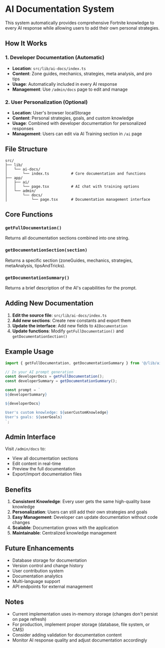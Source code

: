 # AI Documentation System

This system automatically provides comprehensive Fortnite knowledge to every AI response while allowing users to add their own personal strategies.

## How It Works

### 1. Developer Documentation (Automatic)
- **Location**: `src/lib/ai-docs/index.ts`
- **Content**: Zone guides, mechanics, strategies, meta analysis, and pro tips
- **Usage**: Automatically included in every AI response
- **Management**: Use `/admin/docs` page to edit and manage

### 2. User Personalization (Optional)
- **Location**: User's browser localStorage
- **Content**: Personal strategies, goals, and custom knowledge
- **Usage**: Combined with developer documentation for personalized responses
- **Management**: Users can edit via AI Training section in `/ai` page

## File Structure

```
src/
├── lib/
│   └── ai-docs/
│       └── index.ts          # Core documentation and functions
├── app/
│   ├── ai/
│   │   └── page.tsx          # AI chat with training options
│   └── admin/
│       └── docs/
│           └── page.tsx      # Documentation management interface
```

## Core Functions

### `getFullDocumentation()`
Returns all documentation sections combined into one string.

### `getDocumentationSection(section)`
Returns a specific section (zoneGuides, mechanics, strategies, metaAnalysis, tipsAndTricks).

### `getDocumentationSummary()`
Returns a brief description of the AI's capabilities for the prompt.

## Adding New Documentation

1. **Edit the source file**: `src/lib/ai-docs/index.ts`
2. **Add new sections**: Create new constants and export them
3. **Update the interface**: Add new fields to `AIDocumentation`
4. **Update functions**: Modify `getFullDocumentation()` and `getDocumentationSection()`

## Example Usage

```typescript
import { getFullDocumentation, getDocumentationSummary } from '@/lib/ai-docs';

// In your AI prompt generation
const developerDocs = getFullDocumentation();
const developerSummary = getDocumentationSummary();

const prompt = `
${developerSummary}

${developerDocs}

User's custom knowledge: ${userCustomKnowledge}
User's goals: ${userGoals}
`;
```

## Admin Interface

Visit `/admin/docs` to:
- View all documentation sections
- Edit content in real-time
- Preview the full documentation
- Export/import documentation files

## Benefits

1. **Consistent Knowledge**: Every user gets the same high-quality base knowledge
2. **Personalization**: Users can still add their own strategies and goals
3. **Easy Management**: Developer can update documentation without code changes
4. **Scalable**: Documentation grows with the application
5. **Maintainable**: Centralized knowledge management

## Future Enhancements

- Database storage for documentation
- Version control and change history
- User contribution system
- Documentation analytics
- Multi-language support
- API endpoints for external management

## Notes

- Current implementation uses in-memory storage (changes don't persist on page refresh)
- For production, implement proper storage (database, file system, or CMS)
- Consider adding validation for documentation content
- Monitor AI response quality and adjust documentation accordingly
